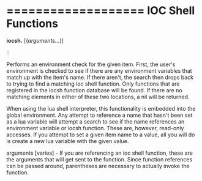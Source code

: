 ===================
IOC Shell Functions
===================

**iocsh.** <item> [(*arguments…*)]

::

   Performs an environment check for the given item. First, the user's environment is
   checked to see if there are any environment variables that match up with the item's
   name. If there aren't, the search then drops back to trying to find a matching
   ioc shell function. Only functions that are registered in the iocsh function database
   will be found. If there are no matching elements in either of these two locations,
   a nil will be returned.

   When using the lua shell interpreter, this functionality is embedded into the global
   environment. Any attempt to reference a name that hasn't been set as a lua variable
   will attempt a search to see if the name references an environment variable or iocsh
   function. These are, however, read-only accesses. If you attempt to set a given
   item name to a value, all you will do is create a new lua variable with the given
   value.

   arguments   [varies] - If you are referencing an ioc shell function, these are the
                          arguments that will get sent to the function. Since function
                          references can be passed around, parentheses are necessary to
                          actually invoke the function.
